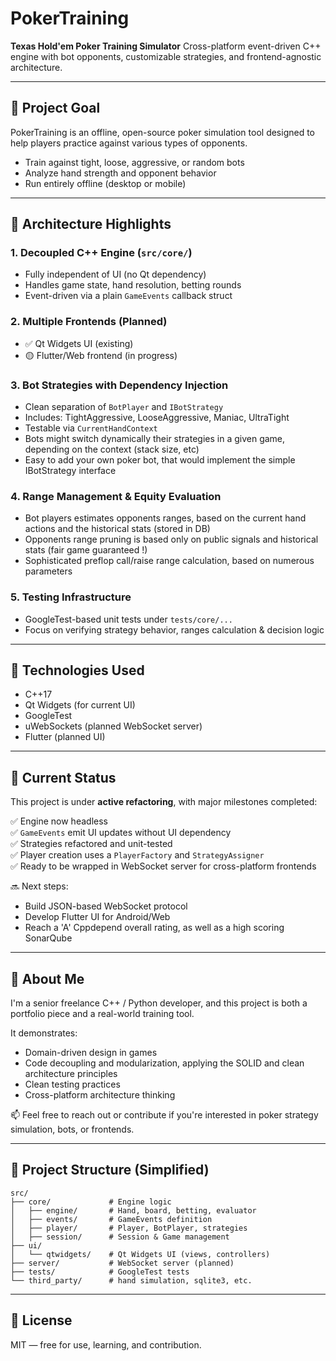 # PokerTraining

**Texas Hold'em Poker Training Simulator**
Cross-platform event-driven C++ engine with bot opponents, customizable strategies, and frontend-agnostic architecture.

---

## 🎯 Project Goal

PokerTraining is an offline, open-source poker simulation tool designed to help players practice against various types of opponents.

* Train against tight, loose, aggressive, or random bots
* Analyze hand strength and opponent behavior
* Run entirely offline (desktop or mobile)

---

## 🧱 Architecture Highlights

### 1. **Decoupled C++ Engine** (`src/core/`)

* Fully independent of UI (no Qt dependency)
* Handles game state, hand resolution, betting rounds
* Event-driven via a plain `GameEvents` callback struct

### 2. **Multiple Frontends (Planned)**

* ✅ Qt Widgets UI (existing)
* 🟡 Flutter/Web frontend (in progress)

### 3. **Bot Strategies with Dependency Injection**

* Clean separation of `BotPlayer` and `IBotStrategy`
* Includes: TightAggressive, LooseAggressive, Maniac, UltraTight
* Testable via `CurrentHandContext`
* Bots might switch dynamically their strategies in a given game, depending on the context (stack size, etc)
* Easy to add your own poker bot, that would implement the simple IBotStrategy interface

### 4. **Range Management & Equity Evaluation**

* Bot players estimates opponents ranges, based on the current hand actions and the historical stats (stored in DB)
* Opponents range pruning is based only on public signals and historical stats (fair game guaranteed !)
* Sophisticated preflop call/raise range calculation, based on numerous parameters

### 5. **Testing Infrastructure**

* GoogleTest-based unit tests under `tests/core/...`
* Focus on verifying strategy behavior, ranges calculation & decision logic

---

## 🔧 Technologies Used

* C++17
* Qt Widgets (for current UI)
* GoogleTest
* uWebSockets (planned WebSocket server)
* Flutter (planned UI)

---

## 🚧 Current Status

This project is under **active refactoring**, with major milestones completed:

✅ Engine now headless  
✅ `GameEvents` emit UI updates without UI dependency  
✅ Strategies refactored and unit-tested  
✅ Player creation uses a `PlayerFactory` and `StrategyAssigner`  
✅ Ready to be wrapped in WebSocket server for cross-platform frontends  


🔜 Next steps:

* Build JSON-based WebSocket protocol
* Develop Flutter UI for Android/Web
* Reach a 'A' Cppdepend overall rating, as well as a high scoring SonarQube

---

## 🙋 About Me

I'm a senior freelance C++ / Python developer, and this project is both a portfolio piece and a real-world training tool.

It demonstrates:

* Domain-driven design in games
* Code decoupling and modularization, applying the SOLID and clean architecture principles
* Clean testing practices
* Cross-platform architecture thinking

📫 Feel free to reach out or contribute if you're interested in poker strategy simulation, bots, or frontends.

---

## 📁 Project Structure (Simplified)

```
src/
├── core/             # Engine logic
│   ├── engine/       # Hand, board, betting, evaluator
│   ├── events/       # GameEvents definition
│   ├── player/       # Player, BotPlayer, strategies
│   ├── session/      # Session & Game management
├── ui/
│   └── qtwidgets/    # Qt Widgets UI (views, controllers)
├── server/           # WebSocket server (planned)
├── tests/            # GoogleTest tests
└── third_party/      # hand simulation, sqlite3, etc.
```

---

## 📝 License

MIT — free for use, learning, and contribution.
